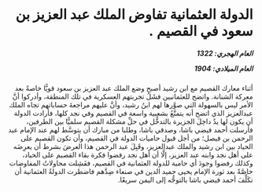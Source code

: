 <h1 dir="rtl">الدولة العثمانية تفاوض الملك عبد العزيز بن سعود في القصيم .</h1>

<h5 dir="rtl">العام الهجري:  1322

العام الميلادي: 1904

</h5>

<p dir="rtl">أثناء معارك القصيم مع ابن رشيد أصبح وضع الملك عبد العزيز بن سعود قويًّا خاصةً بعد معركة الشنانة. واتضح للعثمانيين فشَلُ تجربتهم العسكرية في تلك المنطقة، وأدركوا أنَّ الأمر ليس بالسهولة التي صوَّرها لهم ابنُ رشيد، وأنَّ عليهم مراجعةَ حساباتهم تجاه الملك عبدالعزيز الذي اتضح أنه يتمتَّعُ بشعبية واسعة في القصيم وفي نجد كلها، فأرادت الدولة أن يكون لها يدٌ داخِلَ الجزيرة بالتدخُّل في حلِّ مشكلة القصيم سلميًّا بين الطرفين، فأرسلت أحمد فيضي باشا، وصدقي باشا، وطلبا من مبارك أن يتوسَّط لهم عند الإمام عبد الرحمن بن فيصل؛ من أجل قبول حاميات الدولة في القصيم، وأن تكون القصيم على الحياد بين ابن رشيد والملك عبدالعزيز، وقَبِلَ عبد الرحمن هذا العرضَ بشرط أن يعرِضَه على أهل نجد وابنه عبد العزيز، إلَّا أن أهل نجد رفضوا فكرة بقاء القصيم على الحياد، وكذلك رفضوا وجودَ أي حامية للدولة العثمانية في القصيم، ففَشِلت محاولاتُ المفاوضات خاصَّةً بعد ثورة الإمام يحيى حميد الدين في صنعاء ضِدَّهم  فاضطرت الدولةُ العثمانية أن تكَلِّفَ أحمد فيضي باشا بالتوجُّه إلى اليمن سريعًا.</p></br>
